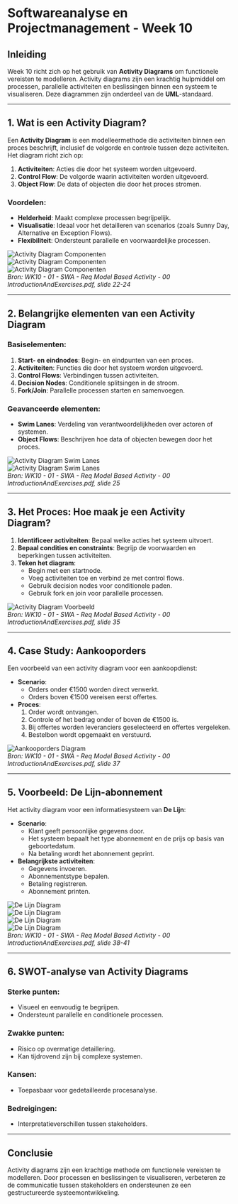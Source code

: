 # Softwareanalyse en Projectmanagement - Week 10

## Inleiding
Week 10 richt zich op het gebruik van **Activity Diagrams** om functionele vereisten te modelleren. Activity diagrams zijn een krachtig hulpmiddel om processen, parallelle activiteiten en beslissingen binnen een systeem te visualiseren. Deze diagrammen zijn onderdeel van de **UML**-standaard.

---

## 1. Wat is een Activity Diagram?
Een **Activity Diagram** is een modelleermethode die activiteiten binnen een proces beschrijft, inclusief de volgorde en controle tussen deze activiteiten. Het diagram richt zich op:
1. **Activiteiten**: Acties die door het systeem worden uitgevoerd.
2. **Control Flow**: De volgorde waarin activiteiten worden uitgevoerd.
3. **Object Flow**: De data of objecten die door het proces stromen.

### Voordelen:
- **Helderheid**: Maakt complexe processen begrijpelijk.
- **Visualisatie**: Ideaal voor het detailleren van scenarios (zoals Sunny Day, Alternative en Exception Flows).
- **Flexibiliteit**: Ondersteunt parallelle en voorwaardelijke processen.

![Activity Diagram Componenten](ActivityDiagramComponents1.png)  
![Activity Diagram Componenten](ActivityDiagramComponents2.png)  
![Activity Diagram Componenten](ActivityDiagramComponents3.png)  
*Bron: WK10 - 01 - SWA - Req Model Based Activity - 00 IntroductionAndExercises.pdf, slide 22-24*

---

## 2. Belangrijke elementen van een Activity Diagram
### Basiselementen:
1. **Start- en eindnodes**: Begin- en eindpunten van een proces.
2. **Activiteiten**: Functies die door het systeem worden uitgevoerd.
3. **Control Flows**: Verbindingen tussen activiteiten.
4. **Decision Nodes**: Conditionele splitsingen in de stroom.
5. **Fork/Join**: Parallelle processen starten en samenvoegen.

### Geavanceerde elementen:
- **Swim Lanes**: Verdeling van verantwoordelijkheden over actoren of systemen.
- **Object Flows**: Beschrijven hoe data of objecten bewegen door het proces.

![Activity Diagram Swim Lanes](ActivityDiagramSwimLanes1.png)  
![Activity Diagram Swim Lanes](ActivityDiagramSwimLanes2.png)  
*Bron: WK10 - 01 - SWA - Req Model Based Activity - 00 IntroductionAndExercises.pdf, slide 25*

---

## 3. Het Proces: Hoe maak je een Activity Diagram?
1. **Identificeer activiteiten**: Bepaal welke acties het systeem uitvoert.
2. **Bepaal condities en constraints**: Begrijp de voorwaarden en beperkingen tussen activiteiten.
3. **Teken het diagram**:
   - Begin met een startnode.
   - Voeg activiteiten toe en verbind ze met control flows.
   - Gebruik decision nodes voor conditionele paden.
   - Gebruik fork en join voor parallelle processen.

![Activity Diagram Voorbeeld](ActivityDiagramExample.png)  
*Bron: WK10 - 01 - SWA - Req Model Based Activity - 00 IntroductionAndExercises.pdf, slide 35*

---

## 4. Case Study: Aankooporders
Een voorbeeld van een activity diagram voor een aankoopdienst:
- **Scenario**:
  - Orders onder €1500 worden direct verwerkt.
  - Orders boven €1500 vereisen eerst offertes.
- **Proces**:
  1. Order wordt ontvangen.
  2. Controle of het bedrag onder of boven de €1500 is.
  3. Bij offertes worden leveranciers geselecteerd en offertes vergeleken.
  4. Bestelbon wordt opgemaakt en verstuurd.

![Aankooporders Diagram](ActivityDiagramAankoop.png)  
*Bron: WK10 - 01 - SWA - Req Model Based Activity - 00 IntroductionAndExercises.pdf, slide 37*

---

## 5. Voorbeeld: De Lijn-abonnement
Het activity diagram voor een informatiesysteem van **De Lijn**:
- **Scenario**:
  - Klant geeft persoonlijke gegevens door.
  - Het systeem bepaalt het type abonnement en de prijs op basis van geboortedatum.
  - Na betaling wordt het abonnement geprint.
- **Belangrijkste activiteiten**:
  - Gegevens invoeren.
  - Abonnementstype bepalen.
  - Betaling registreren.
  - Abonnement printen.

![De Lijn Diagram](ActivityDiagramDeLijn1.png)  
![De Lijn Diagram](ActivityDiagramDeLijn2.png)  
![De Lijn Diagram](ActivityDiagramDeLijn3.png)  
![De Lijn Diagram](ActivityDiagramDeLijn4.png)  
*Bron: WK10 - 01 - SWA - Req Model Based Activity - 00 IntroductionAndExercises.pdf, slide 38-41*

---

## 6. SWOT-analyse van Activity Diagrams
### Sterke punten:
- Visueel en eenvoudig te begrijpen.
- Ondersteunt parallelle en conditionele processen.
### Zwakke punten:
- Risico op overmatige detaillering.
- Kan tijdrovend zijn bij complexe systemen.
### Kansen:
- Toepasbaar voor gedetailleerde procesanalyse.
### Bedreigingen:
- Interpretatieverschillen tussen stakeholders.

---

## Conclusie
Activity diagrams zijn een krachtige methode om functionele vereisten te modelleren. Door processen en beslissingen te visualiseren, verbeteren ze de communicatie tussen stakeholders en ondersteunen ze een gestructureerde systeemontwikkeling.
